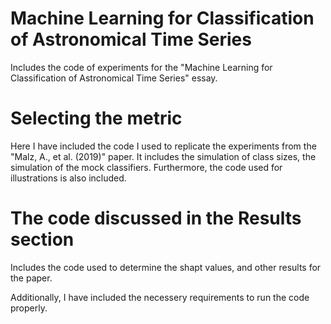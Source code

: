 # Machine Learning for Classification of Astronomical Time Series
Includes the code of experiments for the "Machine Learning for Classification of Astronomical Time Series" essay.

# Selecting the metric
Here I have included the code I used to replicate the experiments from the "Malz, A., et al. (2019)" paper. It includes the simulation of class sizes, the simulation of the mock classifiers. Furthermore, the code used for illustrations is also included.

# The code discussed in the Results section
Includes the code used to determine the shapt values, and other results for the paper.

Additionally, I have included the necessery requirements to run the code properly.
